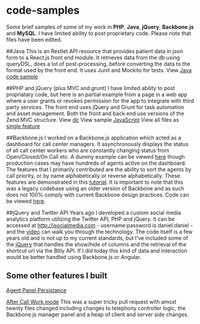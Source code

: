 code-samples
============
Some brief samples of some of my work in **PHP**, **Java**, **jQuery**, **Backbone.js** and **MySQL**.
I have limited ability to post proprietary code. Please note that files have been edited.

##Java
This is an Restlet API resource that provides patient data in json form to a React.js front end module. It retrieves data from the db using queryDSL, does a lot of post-processing, before converting the data to the format used by the front end. It uses Junit and Mockito for tests.
View [Java code sample](https://github.com/danielbloom/code-samples/tree/master/java-Restlet-API)

##PHP and jQuery (plus MVC and grunt)
I have limited ability to post propriatary code, but here is an partial example from a page in a web app where a user grants or revokes permission for the app to integrate with third party services. The front end uses jQuery and Grunt for task automation and asset management. Both the front and back end use versions of the Zend MVC structure.
View [dir](https://github.com/danielbloom/code-samples/tree/master/integrations)
View sample [JavaScript](https://github.com/danielbloom/code-samples/blob/master/integrations/integrations.js)
View all files as [single feature](https://github.com/danielbloom/code-samples/commit/ff93ffe42494c2aab6eaf3506389615de1792915)

##Backbone.js
I worked on a Backbone.js application which acted as a dashboard for call center managers. It asynchronously displays the status of all call center workers who are constantly changing status from Open/Closed/On Call etc. A dummy example can be viewed [here](https://secure.ifbyphone.com/managerpanel.php?key=adc1bbaf0f133450c6eccd4b55a134284cdbfae9&usr_queue_id=31494) though production cases may have hundreds of agents active on the dashboard. The features that I primarily contributed are the ability to sort the agents by call priority, or by name alphabetically or reverse alphabetically. These features are demonstrated in this [tutorial](http://vimeo.com/86921727#t=1m08s). It is important to note that this was a legacy codebase using an older version of Backbone and as such does not 100% comply with current Backbone design practices.
Code can be viewed [here](https://github.com/danielbloom/code-samples/tree/master/managerpanel).

##jQuery and Twitter API
Years ago I developed a custom social media analytics platform utilizing the Twitter API, PHP and jQuery. It can be accessed at http://jsocialmedia.com - username:password is daniel:daniel - and the [video](https://www.youtube.com/watch?v=BPCLizmQlf8) can walk you through the technology. The code itself is a few years old and is not up to my current standards, but I've included some of the [jQuery](https://github.com/danielbloom/code-samples/tree/master/twitter-api) that handles the show/hide of columns and the retrieval of the shortcut url via the Bitly API. If I did today this kind of data and interaction would be better handled using Backbone.js or Angular.

## Some other features I built
[Agent Panel Persistance](http://vimeo.com/85774075)

[After Call Work mode](http://vimeo.com/82999970) This was a super tricky pull request with amost twenty files changed including changes to telephony controller logic, the Backbone.js manager panel and a heap of client and server side changes.

